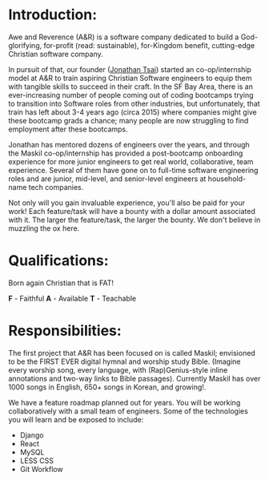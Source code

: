 Introduction:
============= 
Awe and Reverence (A&R) is a software company dedicated to build a God-glorifying, for-profit (read: sustainable), for-Kingdom benefit, cutting-edge Christian software company.

In pursuit of that, our founder ([Jonathan Tsai](https://www.linkedin.com/in/jontsai/)) started an co-op/internship model at A&R to train aspiring Christian Software engineers to equip them with tangible skills to succeed in their craft.  In the SF Bay Area, there is an ever-increasing number of people coming out of coding bootcamps trying to transition into Software roles from other industries, but unfortunately, that train has left about 3-4 years ago (circa 2015) where companies might give these bootcamp grads a chance; many people are now struggling to find employment after these bootcamps.

Jonathan has mentored dozens of engineers over the years, and through the Maskil co-op/internship has provided a post-bootcamp onboarding experience for more junior engineers to get real world, collaborative, team experience. Several of them have gone on to full-time software engineering roles and are junior, mid-level, and senior-level engineers at household-name tech companies.

Not only will you gain invaluable experience, you'll also be paid for your work! Each feature/task will have a bounty with a dollar amount associated with it. The larger the feature/task, the larger the bounty. We don't believe in muzzling the ox here.

Qualifications:
============= 
Born again Christian that is FAT!

**F** - Faithful
**A** - Available
**T** - Teachable

Responsibilities: 
============= 
The first project that A&R has  been focused on is called Maskil; envisioned to be the FIRST EVER digital hymnal and worship study Bible. (Imagine every worship song, every language, with (Rap)Genius-style inline annotations and two-way links to Bible passages). Currently Maskil has over 1000 songs in English, 650+ songs in Korean, and growing!.

We have a feature roadmap planned out for years. You will be working collaboratively with a small team of engineers. Some of the technologies you will learn and be exposed to include: 
- Django
- React
- MySQL
- LESS CSS
- Git Workflow
